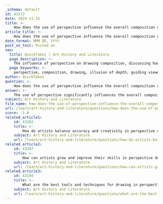 ```yaml
---
_schema: default
id: 43213
date: 2024-11-25
title: >-
    How does the use of perspective influence the overall composition of a drawing?
article_title: >-
    How does the use of perspective influence the overall composition of a drawing?
date_format: MMM DD, YYYY
post_on_text: Posted on
seo:
  title: QuickTakes | Art History and Literature
  page_description: >-
    The influence of perspective on drawing composition, discussing how it creates depth, guides viewers, establishes focal points, conveys emotional tone, and manipulates perception.
  page_keywords: >-
    perspective, composition, drawing, illusion of depth, guiding viewer's eye, focal points, mood and emotion, visual perception, artists, artwork
author: QuickTakes
question: >-
    How does the use of perspective influence the overall composition of a drawing?
answer: >-
    The use of perspective significantly influences the overall composition of a drawing by creating an illusion of depth and space, which enhances the viewer's experience and understanding of the artwork. Here are several key ways in which perspective impacts composition:\n\n1. **Illusion of Depth**: Perspective techniques, particularly linear perspective, allow artists to depict three-dimensional objects on a two-dimensional surface convincingly. By using parallel lines that converge at a vanishing point on the horizon line, artists can create a sense of depth that mimics how we perceive space in reality. This depth is crucial for making the composition feel more immersive and realistic.\n\n2. **Guiding the Viewer’s Eye**: Effective use of perspective can lead the viewer's eye through the composition. By strategically placing vanishing points and using lines that draw attention to the center of interest, artists can control the visual flow of the artwork. This guiding effect helps to emphasize important elements and creates a narrative within the piece.\n\n3. **Creating Focal Points**: Perspective can be used to emphasize the center of interest in a drawing. By manipulating the horizon line and vanishing points, artists can direct focus to specific areas, enhancing the emotional impact of the artwork. For instance, in Gustave Caillebotte's "Paris Street; Rainy Day," the horizon line is positioned to align with the eyeline of a prominent figure, drawing attention to that character and their surroundings.\n\n4. **Conveying Mood and Emotion**: The way perspective is applied can also influence the mood of a composition. For example, dramatic angles and unusual vanishing points can create feelings of tension or disorientation, while more traditional perspectives can evoke calmness and stability. This emotional resonance is an essential aspect of artistic expression.\n\n5. **Manipulating Visual Perception**: Artists can use perspective to challenge or play with the viewer's perception. By employing techniques such as three-point perspective or curvilinear perspectives, artists can create complex and dynamic compositions that invite exploration and engagement from the viewer.\n\n6. **Composition and Relation of Elements**: Perspective is not just about depth; it also relates to how different elements within the artwork interact with one another. The relationship between objects, their scale, and their placement in relation to the horizon line can create a cohesive and harmonious composition.\n\nIn summary, perspective is a fundamental principle in drawing that enhances the overall composition by creating depth, guiding the viewer's eye, emphasizing focal points, conveying mood, and manipulating visual perception. Mastery of perspective techniques allows artists to create compelling and dynamic artworks that resonate with viewers on multiple levels.
subject: Art History and Literature
file_name: how-does-the-use-of-perspective-influence-the-overall-composition-of-a-drawing.md
url: /learn/art-history-and-literature/questions/how-does-the-use-of-perspective-influence-the-overall-composition-of-a-drawing
score: -1.0
related_article1:
    id: 43202
    title: >-
        How do artists balance accuracy and creativity in perspective drawing?
    subject: Art History and Literature
    url: /learn/art-history-and-literature/questions/how-do-artists-balance-accuracy-and-creativity-in-perspective-drawing
related_article2:
    id: 43207
    title: >-
        How can artists grow and improve their skills in perspective drawing over time?
    subject: Art History and Literature
    url: /learn/art-history-and-literature/questions/how-can-artists-grow-and-improve-their-skills-in-perspective-drawing-over-time
related_article3:
    id: 43194
    title: >-
        What are the best tools and techniques for drawing in perspective?
    subject: Art History and Literature
    url: /learn/art-history-and-literature/questions/what-are-the-best-tools-and-techniques-for-drawing-in-perspective
---
```


&nbsp;
